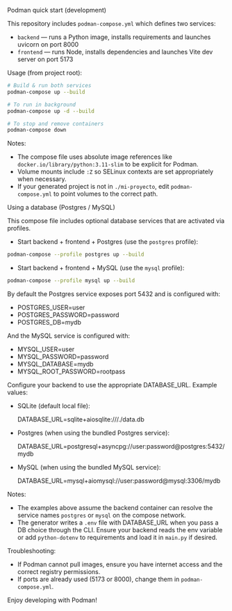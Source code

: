 Podman quick start (development)

This repository includes `podman-compose.yml` which defines two services:

- `backend` — runs a Python image, installs requirements and launches uvicorn on port 8000
- `frontend` — runs Node, installs dependencies and launches Vite dev server on port 5173

Usage (from project root):

```bash
# Build & run both services
podman-compose up --build

# To run in background
podman-compose up -d --build

# To stop and remove containers
podman-compose down
```

Notes:

- The compose file uses absolute image references like `docker.io/library/python:3.11-slim` to be explicit for Podman.
- Volume mounts include `:Z` so SELinux contexts are set appropriately when necessary.
- If your generated project is not in `./mi-proyecto`, edit `podman-compose.yml` to point volumes to the correct path.

Using a database (Postgres / MySQL)

This compose file includes optional database services that are activated via profiles.

- Start backend + frontend + Postgres (use the `postgres` profile):

```bash
podman-compose --profile postgres up --build
```

- Start backend + frontend + MySQL (use the `mysql` profile):

```bash
podman-compose --profile mysql up --build
```

By default the Postgres service exposes port 5432 and is configured with:

- POSTGRES_USER=user
- POSTGRES_PASSWORD=password
- POSTGRES_DB=mydb

And the MySQL service is configured with:

- MYSQL_USER=user
- MYSQL_PASSWORD=password
- MYSQL_DATABASE=mydb
- MYSQL_ROOT_PASSWORD=rootpass

Configure your backend to use the appropriate DATABASE_URL. Example values:

- SQLite (default local file):

  DATABASE_URL=sqlite+aiosqlite:///./data.db

- Postgres (when using the bundled Postgres service):

  DATABASE_URL=postgresql+asyncpg://user:password@postgres:5432/mydb

- MySQL (when using the bundled MySQL service):

  DATABASE_URL=mysql+aiomysql://user:password@mysql:3306/mydb

Notes:

- The examples above assume the backend container can resolve the service names `postgres` or `mysql` on the compose network.
- The generator writes a `.env` file with DATABASE_URL when you pass a DB choice through the CLI. Ensure your backend reads the env variable or add `python-dotenv` to requirements and load it in `main.py` if desired.

Troubleshooting:

- If Podman cannot pull images, ensure you have internet access and the correct registry permissions.
- If ports are already used (5173 or 8000), change them in `podman-compose.yml`.

Enjoy developing with Podman!
